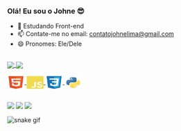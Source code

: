 ### Olá! Eu sou o Johne 😎
- 🌱 Estudando Front-end
- 📫 Contate-me no email: contatojohnelima@gmail.com
- 😄 Pronomes: Ele/Dele
<br>
<div>
  <a href="https://github.com/johne-lima">
  <img height="180em" align="center" src="https://github-readme-stats.vercel.app/api?username=johne-lima&show_icons=true&theme=dracula&title_color=52F280&icon_color=ffffff&locale=pt-br"/>
  <img height="180em" align="center" src="https://github-readme-stats.vercel.app/api/top-langs/?username=johne-lima&layout=compact&theme=dracula&title_color=52F280&text_color=ffffff"/>
</div>

<div style="display: inline_block"><br>
  <img align="center" alt="Rafa-HTML" height="30" width="40" src="https://raw.githubusercontent.com/devicons/devicon/master/icons/html5/html5-original.svg">
  <img align="center" alt="Rafa-Js" height="30" width="40" src="https://raw.githubusercontent.com/devicons/devicon/master/icons/javascript/javascript-plain.svg">
  <img align="center" alt="Rafa-CSS" height="30" width="40" src="https://raw.githubusercontent.com/devicons/devicon/master/icons/css3/css3-original.svg">
  <img align="center" alt="Rafa-Python" height="30" width="40" src="https://raw.githubusercontent.com/devicons/devicon/master/icons/python/python-original.svg">
</div>

##

<div> 
  <a href="https://www.instagram.com/limajk_/" target="_blank"><img src="https://img.shields.io/badge/-Instagram-%23E4405F?style=for-the-badge&logo=instagram&logoColor=white" target="_blank"></a>
  <a href = "mailto:contatojohnelima@gmail.com"><img src="https://img.shields.io/badge/-Gmail-%23333?style=for-the-badge&logo=gmail&logoColor=white" target="_blank"></a>
  <a href="https://www.linkedin.com/in/johne-lima-67a9b0274/" target="_blank"><img src="https://img.shields.io/badge/-LinkedIn-%230077B5?style=for-the-badge&logo=linkedin&logoColor=white" target="_blank"></a> 
</div>

![snake gif](https://github.com/johne-lima/johne-lima/blob/output/github-contribution-grid-snake.svg)
